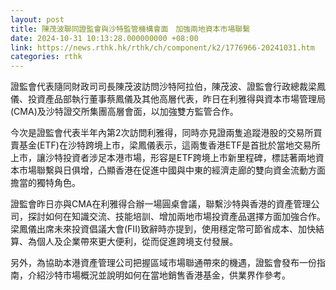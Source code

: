 ```yaml
---
layout: post
title: 陳茂波聯同證監會與沙特監管機構會面　加強兩地資本市場聯繫
date: 2024-10-31 10:13:28.000000000 +08:00
link: https://news.rthk.hk/rthk/ch/component/k2/1776966-20241031.htm
categories: rthk
---
```


證監會代表隨同財政司司長陳茂波訪問沙特阿拉伯，陳茂波、證監會行政總裁梁鳳儀、投資產品部執行董事蔡鳳儀及其他高層代表，昨日在利雅得與資本市場管理局(CMA)及沙特證交所集團高層會面，以加強雙方監管合作。

今次是證監會代表半年內第2次訪問利雅得，同時亦見證兩隻追蹤港股的交易所買賣基金(ETF)在沙特跨境上市，梁鳳儀表示，這兩隻香港ETF是首批於當地交易所上市，讓沙特投資者涉足本港市場，形容是ETF跨境上市新里程碑，標誌著兩地資本市場聯繫與日俱增，凸顯香港在促進中國與中東的經濟走廊的雙向資金流動方面擔當的獨特角色。

證監會昨日亦與CMA在利雅得合辦一場圓桌會議，聯繫沙特與香港的資產管理公司，探討如何在知識交流、技能培訓、增加兩地市場投資產品選擇方面加強合作。梁鳳儀出席未來投資倡議大會(FII)致辭時亦提到，使用穩定幣可節省成本、加快結算、為個人及企業帶來更大便利，從而促進跨境支付發展。

另外，為協助本港資產管理公司把握區域市場聯通帶來的機遇，證監會發布一份指南，介紹沙特市場概況並說明如何在當地銷售香港基金，供業界作參考。
